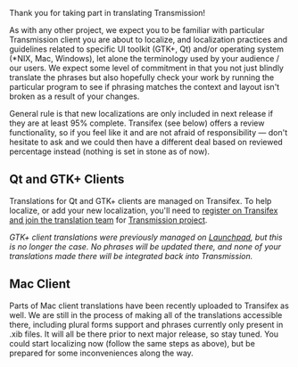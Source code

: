 Thank you for taking part in translating Transmission!

As with any other project, we expect you to be familiar with particular Transmission client you are about to localize, and localization practices and guidelines related to specific UI toolkit (GTK+, Qt) and/or operating system (*NIX, Mac, Windows), let alone the terminology used by your audience / our users. We expect some level of commitment in that you not just blindly translate the phrases but also hopefully check your work by running the particular program to see if phrasing matches the context and layout isn't broken as a result of your changes.

General rule is that new localizations are only included in next release if they are at least 95% complete. Transifex (see below) offers a review functionality, so if you feel like it and are not afraid of responsibility — don't hesitate to ask and we could then have a different deal based on reviewed percentage instead (nothing is set in stone as of now).

## Qt and GTK+ Clients

Translations for Qt and GTK+ clients are managed on Transifex. To help localize, or add your new localization, you'll need to [register on Transifex and join the translation team](https://docs.transifex.com/getting-started/translators) for [Transmission project](https://www.transifex.com/transmissionbt/transmissionbt).

_GTK+ client translations were previously managed on [Launchpad](https://translations.launchpad.net/transmission/trunk/+pots/transmission), but this is no longer the case. No phrases will be updated there, and none of your translations made there will be integrated back into Transmission._

## Mac Client

Parts of Mac client translations have been recently uploaded to Transifex as well. We are still in the process of making all of the translations accessible there, including plural forms support and phrases currently only present in .xib files. It will all be there prior to next major release, so stay tuned. You could start localizing now (follow the same steps as above), but be prepared for some inconveniences along the way.
